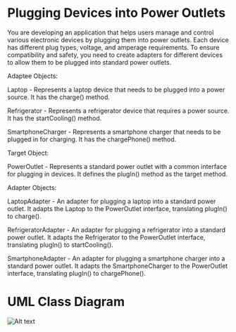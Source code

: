 # Plugging Devices into Power Outlets
You are developing an application that helps users manage and control various electronic devices by plugging them into power outlets. Each device has different plug types, voltage, and amperage requirements. To ensure compatibility and safety, you need to create adapters for different devices to allow them to be plugged into standard power outlets.

  Adaptee Objects:

  Laptop - Represents a laptop device that needs to be plugged into a power source. It has the charge() method.

  Refrigerator - Represents a refrigerator device that requires a power source. It has the startCooling() method.

  SmartphoneCharger - Represents a smartphone charger that needs to be plugged in for charging. It has the chargePhone() method.

  Target Object:

  PowerOutlet - Represents a standard power outlet with a common interface for plugging in devices. It defines the plugIn() method as the target method.

  Adapter Objects:

  LaptopAdapter - An adapter for plugging a laptop into a standard power outlet. It adapts the Laptop to the PowerOutlet interface, translating plugIn() to charge().
  
  RefrigeratorAdapter - An adapter for plugging a refrigerator into a standard power outlet. It adapts the Refrigerator to the PowerOutlet interface, translating plugIn() to startCooling().
  
  SmartphoneAdapter - An adapter for plugging a smartphone charger into a standard power outlet. It adapts the SmartphoneCharger to the PowerOutlet interface, translating plugIn() to chargePhone().
# UML Class Diagram
![Alt text](https://www.facebook.com/messenger_media/?attachment_id=345016547994380&message_id=mid.%24cAABa9Diic4CRkiWR6mLYOBFCFN5y&thread_id=100004968690560)
